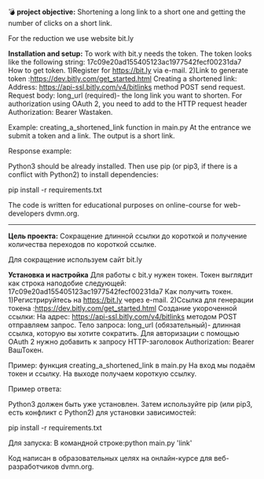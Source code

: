 :bomb:
**project objective:**
Shortening a long link to a short one and getting the number of clicks on a short link.

For the reduction we use website bit.ly

**Installation and setup:**
To work with bit.y needs the token.
The token looks like the following string: 17c09e20ad155405123ac1977542fecf00231da7
How to get token.
 1)Register for https://bit.ly via e-mail.
 2)Link to generate token :https://dev.bitly.com/get_started.html
Creating a shortened link:
 Address: https://api-ssl.bitly.com/v4/bitlinks method POST send request.
 Request body: long_url (required)- the long link you want to shorten.
 For authorization using OAuth 2, you need to add to the HTTP request header Authorization: Bearer Wastaken.
 
 Example: creating_a_shortened_link function in main.py
 At the entrance we submit a token and a link.
 The output is a short link.
 
 Response example:

Python3 should be already installed. Then use pip (or pip3, if there is a conflict with Python2) to install dependencies:

pip install -r requirements.txt

The code is written for educational purposes on online-course for web-developers dvmn.org.

***********************************************

**Цель проекта:**
Сокращение длинной ссылки до короткой и получение количества переходов по короткой ссылке.

Для сокращение используем сайт bit.ly

**Установка и настройка**
Для работы с bit.y нужен токен.
Токен выглядит как строка наподобие следующей: 17c09e20ad155405123ac1977542fecf00231da7
Как получить токен.
  1)Регистрируйтесь на https://bit.ly через e-mail.
  2)Ссылка для генерации токена :https://dev.bitly.com/get_started.html
Создание укороченной ссылки:
  На адрес: https://api-ssl.bitly.com/v4/bitlinks методом POST отправляем запрос.
  Тело запроса: long_url (обязательный)- длинная ссылка, которую вы хотите сократить.
  Для авторизации с помощью OAuth 2 нужно добавить к запросу HTTP-заголовок Authorization: Bearer ВашТокен.
  
  Пример: функция creating_a_shortened_link в main.py
    На вход мы подаём токен и ссылку.
    На выходе получаем короткую ссылку.
  
  Пример ответа:
    
  

Python3 должен быть уже установлен. Затем используйте pip (или pip3, есть конфликт с Python2) для установки зависимостей:

  pip install -r requirements.txt
  
Для запуска:
  В командной строке:python main.py 'link'

Код написан в образовательных целях на онлайн-курсе для веб-разработчиков dvmn.org.
